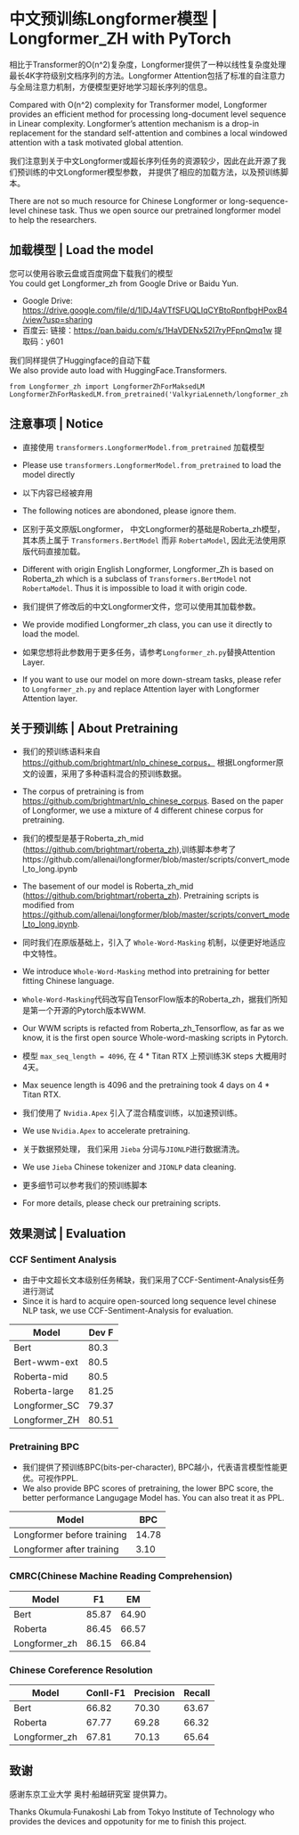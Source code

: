 # 中文预训练Longformer模型 | Longformer_ZH with PyTorch 

相比于Transformer的O(n^2)复杂度，Longformer提供了一种以线性复杂度处理最长4K字符级别文档序列的方法。Longformer Attention包括了标准的自注意力与全局注意力机制，方便模型更好地学习超长序列的信息。

Compared with O(n^2) complexity for Transformer model, Longformer provides an efficient method for processing long-document level sequence in Linear complexity. Longformer’s attention mechanism is a drop-in replacement for the standard self-attention and combines a local windowed attention with a task motivated global attention. 

我们注意到关于中文Longformer或超长序列任务的资源较少，因此在此开源了我们预训练的中文Longformer模型参数， 并提供了相应的加载方法，以及预训练脚本。

There are not so much resource for Chinese Longformer or long-sequence-level chinese task. Thus we open source our pretrained longformer model to help the researchers.
## 加载模型 | Load the model
您可以使用谷歌云盘或百度网盘下载我们的模型  
You could get Longformer_zh from Google Drive or Baidu Yun.

- Google Drive: https://drive.google.com/file/d/1IDJ4aVTfSFUQLIqCYBtoRpnfbgHPoxB4/view?usp=sharing
- 百度云:  链接：https://pan.baidu.com/s/1HaVDENx52I7ryPFpnQmq1w 提取码：y601

我们同样提供了Huggingface的自动下载  
We also provide auto load with HuggingFace.Transformers.
```
from Longformer_zh import LongformerZhForMaksedLM
LongformerZhForMaskedLM.from_pretrained('ValkyriaLenneth/longformer_zh')
```

## 注意事项 | Notice
- 直接使用 `transformers.LongformerModel.from_pretrained` 加载模型
- Please use `transformers.LongformerModel.from_pretrained` to load the model directly

- 以下内容已经被弃用
- The following notices are abondoned, please ignore them. 
- 区别于英文原版Longformer， 中文Longformer的基础是Roberta_zh模型，其本质上属于 `Transformers.BertModel` 而非 `RobertaModel`, 因此无法使用原版代码直接加载。
- Different with origin English Longformer, Longformer_Zh is based on Roberta_zh which is a subclass of `Transformers.BertModel` not `RobertaModel`. Thus it is impossible to load it with origin code.
- 我们提供了修改后的中文Longformer文件，您可以使用其加载参数。
- We provide modified Longformer_zh class, you can use it directly to load the model. 
- 如果您想将此参数用于更多任务，请参考`Longformer_zh.py`替换Attention Layer.
- If you want to use our model on more down-stream tasks, please refer to `Longformer_zh.py` and replace Attention layer with Longformer Attention layer.

## 关于预训练 | About Pretraining
- 我们的预训练语料来自 https://github.com/brightmart/nlp_chinese_corpus， 根据Longformer原文的设置，采用了多种语料混合的预训练数据。
- The corpus of pretraining is from https://github.com/brightmart/nlp_chinese_corpus. Based on the paper of Longformer, we use a mixture of 4 different chinese corpus for pretraining.
- 我们的模型是基于Roberta_zh_mid (https://github.com/brightmart/roberta_zh),训练脚本参考了https://github.com/allenai/longformer/blob/master/scripts/convert_model_to_long.ipynb
- The basement of our model is Roberta_zh_mid (https://github.com/brightmart/roberta_zh). Pretraining scripts is modified from https://github.com/allenai/longformer/blob/master/scripts/convert_model_to_long.ipynb.

- 同时我们在原版基础上，引入了 `Whole-Word-Masking` 机制，以便更好地适应中文特性。
- We introduce `Whole-Word-Masking` method into pretraining for better fitting Chinese language.
- `Whole-Word-Masking`代码改写自TensorFlow版本的Roberta_zh，据我们所知是第一个开源的Pytorch版本WWM.
- Our WWM scripts is refacted from Roberta_zh_Tensorflow, as far as we know, it is the first open source Whole-word-masking scripts in Pytorch.

- 模型 `max_seq_length = 4096`, 在 4 * Titan RTX 上预训练3K steps 大概用时4天。
- Max seuence length is 4096 and the pretraining took 4 days on 4 * Titan RTX.
- 我们使用了 `Nvidia.Apex` 引入了混合精度训练，以加速预训练。
- We use `Nvidia.Apex` to accelerate pretraining.
- 关于数据预处理， 我们采用 `Jieba` 分词与`JIONLP`进行数据清洗。
- We use `Jieba` Chinese tokenizer and `JIONLP` data cleaning.
- 更多细节可以参考我们的预训练脚本
- For more details, please check our pretraining scripts.


## 效果测试 | Evaluation
### CCF Sentiment Analysis
- 由于中文超长文本级别任务稀缺，我们采用了CCF-Sentiment-Analysis任务进行测试
- Since it is hard to acquire open-sourced long sequence level chinese NLP task, we use CCF-Sentiment-Analysis for evaluation. 

|Model|Dev F|
|----|----|
|Bert|80.3|
|Bert-wwm-ext| 80.5|
|Roberta-mid|80.5|
|Roberta-large|81.25|
|Longformer_SC|79.37|
|Longformer_ZH|80.51|

### Pretraining BPC
- 我们提供了预训练BPC(bits-per-character), BPC越小，代表语言模型性能更优。可视作PPL.
- We also provide BPC scores of pretraining, the lower BPC score, the better performance Langugage Model has. You can also treat it as PPL.

|Model|BPC|
|---|---|
|Longformer before training| 14.78|
|Longformer after training| 3.10|

### CMRC(Chinese Machine Reading Comprehension)
|Model|F1|EM|
|---|---|---|
|Bert|85.87|64.90|
|Roberta|86.45|66.57|
|Longformer_zh|86.15|66.84|

### Chinese Coreference Resolution
|Model|Conll-F1|Precision|Recall|
|---|---|---|---|
|Bert|66.82|70.30|63.67|
|Roberta|67.77|69.28|66.32|
|Longformer_zh|67.81|70.13|65.64|



## 致谢
感谢东京工业大学 奥村·船越研究室 提供算力。

Thanks Okumula·Funakoshi Lab from Tokyo Institute of Technology who provides the devices and oppotunity for me to finish this project.


